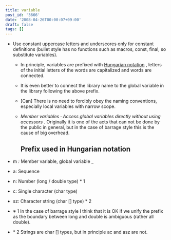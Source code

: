 ```yaml
---
title: variable
post_id: '3666'
date: '2008-04-26T00:00:07+09:00'
draft: false
tags: []
---
```


*   Use constant uppercase letters and underscores only for constant definitions (bullet style has no functions such as macros, const, final, so substitute variables).
    *   In principle, variables are prefixed with [Hungarian notation](http://ja.wikipedia.org/wiki/%E3%83%8F%E3%83%B3%E3%82%AC%E3%83%AA%E3%82%A2%E3%83%B3%E8%A8%98%E6%B3%95) , letters of the initial letters of the words are capitalized and words are connected.
    *   It is even better to connect the library name to the global variable in the library following the above prefix.
    *   \[Can\] There is no need to forcibly obey the naming conventions, especially local variables with narrow scope.
    *   _Member variables · Access global variables directly without using accessors_ . Originally it is one of the acts that can not be done by the public in general, but in the case of barrage style this is the cause of big overhead.
        
        ## Prefix used in Hungarian notation
        

*   m _:_ Member variable, global variable _
*   a: Sequence
*   n: Number (long / double type) * 1
*   c: Single character (char type)
*   sz: Character string (char \[\] type) * 2
*   ※ 1 In the case of barrage style I think that it is OK if we unify the prefix as the boundary between long and double is ambiguous (rather all double).
*   \* 2 Strings are char \[\] types, but in principle ac and asz are not.